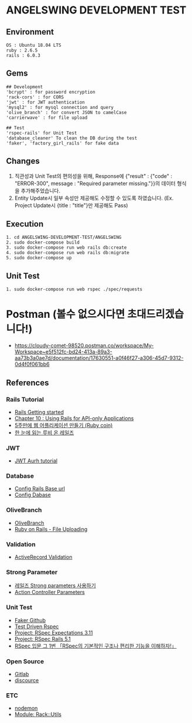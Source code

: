 # ANGELSWING DEVELOPMENT TEST

## Environment
	OS : Ubuntu 18.04 LTS
	ruby : 2.6.5
	rails : 6.0.3
	
## Gems
	## Development 
	'bcrypt' : for password encryption
	'rack-cors' : for CORS
	'jwt' : for JWT authentication
	'mysql2' : for mysql connection and query
	'olive_branch' : for convert JSON to camelCase
	'carrierwave' : for file upload
	
	## Test
	'rspec-rails' for Unit Test
	'database_cleaner' To clean the DB during the test
	'faker', 'factory_girl_rails' for fake data

## Changes
1. 직관성과 Unit Test의 편의성을 위해, Response에 {"result" : {"code" : "ERROR-300", message : "Required parameter missing."}}의 데이터 형식을 추가해주었습니다. 
2. Entity Update시 일부 속성만 제공해도 수정할 수 있도록 하였습니다. (Ex. Project Update시 {title : "title"}만 제공해도 Pass)

## Execution
	1. cd ANGELSWING-DEVELOPMENT-TEST/ANGELSWING
	2. sudo docker-compose build
	3. sudo docker-compose run web rails db:create
	4. sudo docker-compose run web rails db:migrate
	5. sudo docker-compose up

## Unit Test
	1. sudo docker-compose run web rspec ./spec/requests

# Postman (볼수 없으시다면 초대드리겠습니다!)
* https://cloudy-comet-98520.postman.co/workspace/My-Workspace~e5f512fc-bd24-413a-89a3-aa73b3a0ae7d/documentation/17630551-a0f46f27-a306-45d7-9312-0d4f0f061bb6

## References
### Rails Tutorial
* [Rails Getting started](https://rubykr.github.io/rails_guides/getting_started.html)
* [Chapter 10 : Using Rails for API-only Applications](https://kbs4674.tistory.com/168)
* [5주만에 웹 어플리케이션 만들기 (Ruby coin)](https://www.youtube.com/watch?v=iNrT0O2_MQM&list=PLEBQPmkNcLCIE9ERi4k_nUkGgJoBizx6s)
* [한 눈에 읽는 루비 온 레일즈](https://edu.goorm.io/learn/lecture/16335/%ED%95%9C-%EB%88%88%EC%97%90-%EC%9D%BD%EB%8A%94-%EB%A3%A8%EB%B9%84-%EC%98%A8-%EB%A0%88%EC%9D%BC%EC%A6%88/lesson/806307/%EA%B0%95%EC%9D%98%EC%9D%98-%EB%B0%A9%ED%96%A5)

### JWT
* [JWT Aurh tutorial](https://dev.to/alexmercedcoder/ruby-on-rails-api-with-jwt-auth-tutorial-go2)
	
### Database
* [Config Rails Base url](https://jike.in/qa/?qa=604420/)
* [Config Dabase](https://dev-yakuza.posstree.com/ko/ruby-on-rails/database/)
	
### OliveBranch
* [OliveBranch](https://github.com/vigetlabs/olive_branch)
* [Ruby on Rails - File Uploading](https://www.tutorialspoint.com/ruby-on-rails/rails-file-uploading.htm)

### Validation
* [ActiveRecord Validation](https://guides.rubyonrails.org/active_record_validations.html)

### Strong Parameter
* [레일즈 Strong parameters 사용하기](https://chancethecoder.tistory.com/8)
* [Action Controller Parameters](https://api.rubyonrails.org/classes/ActionController/Parameters.html#method-i-require)

### Unit Test
* [Faker Github](https://github.com/faker-ruby/faker)
* [Test Driven Rspec](https://www.youtube.com/watch?v=K6RPMhcRICE&list=PLr442xinba86s9cCWxoIH_xq5UE9Wwo4Z)
* [Project: RSpec Expectations 3.11](https://relishapp.com/rspec/rspec-expectations/docs/built-in-matchers)
* [Project: RSpec Rails 5.1](https://relishapp.com/rspec/rspec-rails/v/5-1/docs/gettingstarted)
* [RSpec 입문 그 1번 「RSpec의 기본적인 구조나 편리한 기능을 이해하자!」](https://velog.io/@jinsu6688/RSpec-%EC%9E%85%EB%AC%B8-%EA%B7%B8-1%EB%B2%88-%E3%80%8CRSpec%EC%9D%98-%EA%B8%B0%EB%B3%B8%EC%A0%81%EC%9D%B8-%EA%B5%AC%EC%A1%B0%EB%82%98-%ED%8E%B8%EB%A6%AC%ED%95%9C-%EA%B8%B0%EB%8A%A5%EC%9D%84-%EC%9D%B4%ED%95%B4%ED%95%98%EC%9E%90%E3%80%8D)

### Open Source
* [Gitlab](https://github.com/gitlabhq/gitlabhq)
* [discource](https://github.com/discourse/discourse)

### ETC
* [nodemon](https://stackoverflow.com/questions/36193387/restart-rails-server-automatically-after-every-change-in-controllers)
* [Module: Rack::Utils](https://www.rubydoc.info/github/rack/rack/Rack/Utils)

